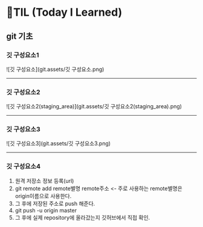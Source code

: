 <h1>🌱TIL (Today I Learned)</h1>

## git 기초

### 깃 구성요소1

![깃 구성요소](git.assets/깃 구성요소.png)

---



### 깃 구성요소2

![깃 구성요소2(staging_area)](git.assets/깃 구성요소2(staging_area).png)

---



### 깃 구성요소3

![깃 구성요소3](git.assets/깃 구성요소3.png)

---



### 깃 구성요소4

1. 원격 저장소 정보 등록(url)
2. git remote add remote별명 remote주소 <- 주로 사용하는 remote별명은 origin이름으로 사용한다.
3. 그 후에 저장된 주소로 push 해준다.
4. git push -u origin master
5. 그 후에 실제 repository에 올라갔는지 깃허브에서 직접 확인.
